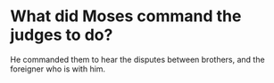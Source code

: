 # What did Moses command the judges to do?

He commanded them to hear the disputes between brothers, and the foreigner who is with him.
